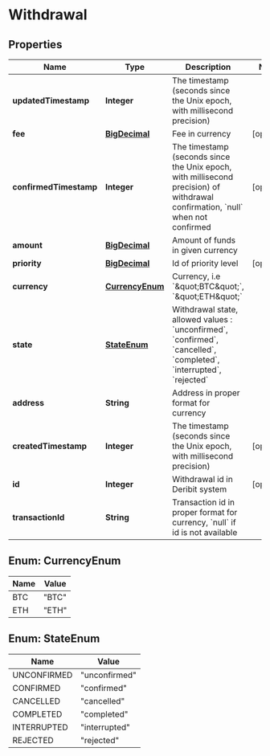 

# Withdrawal

## Properties

Name | Type | Description | Notes
------------ | ------------- | ------------- | -------------
**updatedTimestamp** | **Integer** | The timestamp (seconds since the Unix epoch, with millisecond precision) | 
**fee** | [**BigDecimal**](BigDecimal.md) | Fee in currency |  [optional]
**confirmedTimestamp** | **Integer** | The timestamp (seconds since the Unix epoch, with millisecond precision) of withdrawal confirmation, &#x60;null&#x60; when not confirmed |  [optional]
**amount** | [**BigDecimal**](BigDecimal.md) | Amount of funds in given currency | 
**priority** | [**BigDecimal**](BigDecimal.md) | Id of priority level |  [optional]
**currency** | [**CurrencyEnum**](#CurrencyEnum) | Currency, i.e &#x60;\&quot;BTC\&quot;&#x60;, &#x60;\&quot;ETH\&quot;&#x60; | 
**state** | [**StateEnum**](#StateEnum) | Withdrawal state, allowed values : &#x60;unconfirmed&#x60;, &#x60;confirmed&#x60;, &#x60;cancelled&#x60;, &#x60;completed&#x60;, &#x60;interrupted&#x60;, &#x60;rejected&#x60; | 
**address** | **String** | Address in proper format for currency | 
**createdTimestamp** | **Integer** | The timestamp (seconds since the Unix epoch, with millisecond precision) |  [optional]
**id** | **Integer** | Withdrawal id in Deribit system |  [optional]
**transactionId** | **String** | Transaction id in proper format for currency, &#x60;null&#x60; if id is not available | 



## Enum: CurrencyEnum

Name | Value
---- | -----
BTC | &quot;BTC&quot;
ETH | &quot;ETH&quot;



## Enum: StateEnum

Name | Value
---- | -----
UNCONFIRMED | &quot;unconfirmed&quot;
CONFIRMED | &quot;confirmed&quot;
CANCELLED | &quot;cancelled&quot;
COMPLETED | &quot;completed&quot;
INTERRUPTED | &quot;interrupted&quot;
REJECTED | &quot;rejected&quot;




